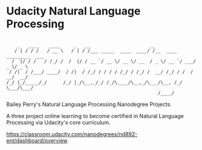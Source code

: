 # Udacity Natural Language Processing

```

    _   ____    ____     _   __                      __                        
   / | / / /   / __ \   / | / /___ _____  ____  ____/ /__  ____ _________  ___ 
  /  |/ / /   / /_/ /  /  |/ / __ `/ __ \/ __ \/ __  / _ \/ __ `/ ___/ _ \/ _ \
 / /|  / /___/ ____/  / /|  / /_/ / / / / /_/ / /_/ /  __/ /_/ / /  /  __/  __/
/_/ |_/_____/_/      /_/ |_/\__,_/_/ /_/\____/\__,_/\___/\__, /_/   \___/\___/ 
                                                        /____/                 

```

Bailey Perry's Natural Language Processing Nanodegree Projects.

A three project online learning to become certified in Natural Language Processing via Udacity's core curriculum. 

https://classroom.udacity.com/nanodegrees/nd892-ent/dashboard/overview
